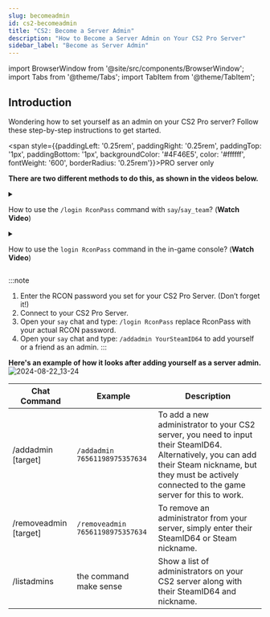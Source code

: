 ```yaml
---
slug: becomeadmin
id: cs2-becomeadmin
title: "CS2: Become a Server Admin"
description: "How to Become a Server Admin on Your CS2 Pro Server"
sidebar_label: "Become as Server Admin"
---
```


import BrowserWindow from '@site/src/components/BrowserWindow';
import Tabs from '@theme/Tabs';
import TabItem from '@theme/TabItem';

## Introduction
Wondering how to set yourself as an admin on your CS2 Pro server? Follow these step-by-step instructions to get started.

<span style={{paddingLeft: '0.25rem', paddingRight: '0.25rem', paddingTop: '1px', paddingBottom: '1px', backgroundColor: '#4F46E5', color: '#ffffff', fontWeight: '600', borderRadius: '0.25rem'}}>PRO server only</span>

**There are two different methods to do this, as shown in the videos below.**
<details style={{
  '--docusaurus-details-summary-arrow-size': '0',
  '--docusaurus-details-summary-arrow': 'none',
  position: 'relative',
  border: '1px solid #3d3d40',
  borderRadius: '8px',
  backgroundColor: '#1c1c1e',
  cursor: 'pointer',
  overflow: 'hidden',
}}>
<summary style={{
    fontWeight: 'bold',
    color: '#00ff88',
    display: 'flex',
    alignItems: 'center',
    padding: '0.5rem',
}}>

How to use the `/login RconPass` command with `say`/`say_team`? (**Watch Video**)
</summary>
<video playsinline autoPlay muted width="100%">
  <source src="https://dl.fsho.st/videos/cs2-admin-login2.mp4"/>
</video>
</details>

<details style={{
  '--docusaurus-details-summary-arrow-size': '0',
  '--docusaurus-details-summary-arrow': 'none',
  position: 'relative',
  border: '1px solid #3d3d40',
  borderRadius: '8px',
  backgroundColor: '#1c1c1e',
  cursor: 'pointer',
  overflow: 'hidden',
}}>
<summary style={{
    fontWeight: 'bold',
    color: '#00ff88',
    display: 'flex',
    alignItems: 'center',
    padding: '0.5rem',
}}>

How to use the `login RconPass` command in the in-game console? (**Watch Video**)
</summary>

<video playsinline autoPlay muted width="100%">
  <source src="https://dl.fsho.st/videos/cs2-admin-console-login.mp4" type="video/mp4"/>
</video>
</details>

:::note
1. Enter the RCON password you set for your CS2 Pro Server. (Don’t forget it!)
2. Connect to your CS2 Pro Server.
3. Open your `say` chat and type: `/login RconPass` replace RconPass with your actual RCON password.
4. Open your `say` chat and type: `/addadmin YourSteamID64` to add yourself or a friend as an admin.
:::


**Here's an example of how it looks after adding yourself as a server admin.**
![2024-08-22_13-24](https://github.com/user-attachments/assets/74a456ce-627a-4508-ab33-c827415b6593)


| Chat Command      | Example                             | Description                                                                                     |
|-------------------|-------------------------------------|-------------------------------------------------------------------------------------------------|
| /addadmin [target] | `/addadmin 76561198975357634`       | To add a new administrator to your CS2 server, you need to input their SteamID64. Alternatively, you can add their Steam nickname, but they must be actively connected to the game server for this to work. |
| /removeadmin [target] | `/removeadmin 76561198975357634` | To remove an administrator from your server, simply enter their SteamID64 or Steam nickname.    |
| /listadmins       | the command make sense             | Show a list of administrators on your CS2 server along with their SteamID64 and nickname.      |

